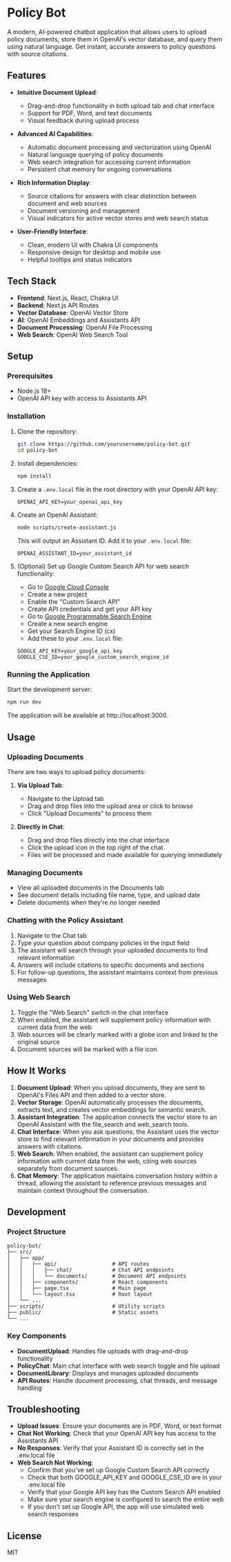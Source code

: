 # Policy Bot

A modern, AI-powered chatbot application that allows users to upload policy documents, store them in OpenAI's vector database, and query them using natural language. Get instant, accurate answers to policy questions with source citations.

## Features

- **Intuitive Document Upload**:
  - Drag-and-drop functionality in both upload tab and chat interface
  - Support for PDF, Word, and text documents
  - Visual feedback during upload process

- **Advanced AI Capabilities**:
  - Automatic document processing and vectorization using OpenAI
  - Natural language querying of policy documents
  - Web search integration for accessing current information
  - Persistent chat memory for ongoing conversations

- **Rich Information Display**:
  - Source citations for answers with clear distinction between document and web sources
  - Document versioning and management
  - Visual indicators for active vector stores and web search status

- **User-Friendly Interface**:
  - Clean, modern UI with Chakra UI components
  - Responsive design for desktop and mobile use
  - Helpful tooltips and status indicators

## Tech Stack

- **Frontend**: Next.js, React, Chakra UI
- **Backend**: Next.js API Routes
- **Vector Database**: OpenAI Vector Store
- **AI**: OpenAI Embeddings and Assistants API
- **Document Processing**: OpenAI File Processing
- **Web Search**: OpenAI Web Search Tool

## Setup

### Prerequisites

- Node.js 18+
- OpenAI API key with access to Assistants API

### Installation

1. Clone the repository:
   ```bash
   git clone https://github.com/yourusername/policy-bot.git
   cd policy-bot
   ```

2. Install dependencies:
   ```bash
   npm install
   ```

3. Create a `.env.local` file in the root directory with your OpenAI API key:
   ```
   OPENAI_API_KEY=your_openai_api_key
   ```

4. Create an OpenAI Assistant:
   ```bash
   node scripts/create-assistant.js
   ```
   This will output an Assistant ID. Add it to your `.env.local` file:
   ```
   OPENAI_ASSISTANT_ID=your_assistant_id
   ```

5. (Optional) Set up Google Custom Search API for web search functionality:
   - Go to [Google Cloud Console](https://console.cloud.google.com/)
   - Create a new project
   - Enable the "Custom Search API"
   - Create API credentials and get your API key
   - Go to [Google Programmable Search Engine](https://programmablesearchengine.google.com/about/)
   - Create a new search engine
   - Get your Search Engine ID (cx)
   - Add these to your `.env.local` file:
   ```
   GOOGLE_API_KEY=your_google_api_key
   GOOGLE_CSE_ID=your_google_custom_search_engine_id
   ```

### Running the Application

Start the development server:
```bash
npm run dev
```

The application will be available at http://localhost:3000.

## Usage

### Uploading Documents

There are two ways to upload policy documents:

1. **Via Upload Tab**:
   - Navigate to the Upload tab
   - Drag and drop files into the upload area or click to browse
   - Click "Upload Documents" to process them

2. **Directly in Chat**:
   - Drag and drop files directly into the chat interface
   - Click the upload icon in the top right of the chat
   - Files will be processed and made available for querying immediately

### Managing Documents

- View all uploaded documents in the Documents tab
- See document details including file name, type, and upload date
- Delete documents when they're no longer needed

### Chatting with the Policy Assistant

1. Navigate to the Chat tab
2. Type your question about company policies in the input field
3. The assistant will search through your uploaded documents to find relevant information
4. Answers will include citations to specific documents and sections
5. For follow-up questions, the assistant maintains context from previous messages

### Using Web Search

1. Toggle the "Web Search" switch in the chat interface
2. When enabled, the assistant will supplement policy information with current data from the web
3. Web sources will be clearly marked with a globe icon and linked to the original source
4. Document sources will be marked with a file icon

## How It Works

1. **Document Upload**: When you upload documents, they are sent to OpenAI's Files API and then added to a vector store.
2. **Vector Storage**: OpenAI automatically processes the documents, extracts text, and creates vector embeddings for semantic search.
3. **Assistant Integration**: The application connects the vector store to an OpenAI Assistant with the file_search and web_search tools.
4. **Chat Interface**: When you ask questions, the Assistant uses the vector store to find relevant information in your documents and provides answers with citations.
5. **Web Search**: When enabled, the assistant can supplement policy information with current data from the web, citing web sources separately from document sources.
6. **Chat Memory**: The application maintains conversation history within a thread, allowing the assistant to reference previous messages and maintain context throughout the conversation.

## Development

### Project Structure

```
policy-bot/
├── src/
│   ├── app/
│   │   ├── api/                  # API routes
│   │   │   ├── chat/             # Chat API endpoints
│   │   │   └── documents/        # Document API endpoints
│   │   ├── components/           # React components
│   │   ├── page.tsx              # Main page
│   │   └── layout.tsx            # Root layout
│   └── ...
├── scripts/                      # Utility scripts
├── public/                       # Static assets
└── ...
```

### Key Components

- **DocumentUpload**: Handles file uploads with drag-and-drop functionality
- **PolicyChat**: Main chat interface with web search toggle and file upload
- **DocumentLibrary**: Displays and manages uploaded documents
- **API Routes**: Handle document processing, chat threads, and message handling

## Troubleshooting

- **Upload Issues**: Ensure your documents are in PDF, Word, or text format
- **Chat Not Working**: Check that your OpenAI API key has access to the Assistants API
- **No Responses**: Verify that your Assistant ID is correctly set in the .env.local file
- **Web Search Not Working**: 
  - Confirm that you've set up Google Custom Search API correctly
  - Check that both GOOGLE_API_KEY and GOOGLE_CSE_ID are in your .env.local file
  - Verify that your Google API key has the Custom Search API enabled
  - Make sure your search engine is configured to search the entire web
  - If you don't set up Google API, the app will use simulated web search responses

## License

MIT 
